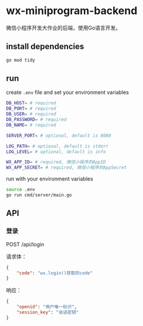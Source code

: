 # wx-miniprogram-backend

微信小程序开发大作业的后端，使用Go语言开发。

## install dependencies

```sh
go mod tidy
```
    
## run

create `.env` file and set your environment variables

```sh
DB_HOST= # required
DB_PORT= # required
DB_USER= # required
DB_PASSWORD= # required
DB_NAME= # required

SERVER_PORT= # optional, default is 8080

LOG_PATH= # optional, default is stderr
LOG_LEVEL= # optional, default is info

WX_APP_ID= # required, 微信小程序的AppID
WX_APP_SECRET= # required, 微信小程序的AppSecret
```

run with your environment variables

```sh
source .env
go run cmd/server/main.go
```

## API

### 登录

POST /api/login

请求体：
```json
{
    "code": "wx.login()获取的code"
}
```

响应：
```json
{
    "openid": "用户唯一标识",
    "session_key": "会话密钥"
}
```

